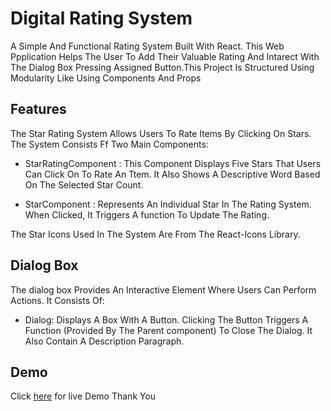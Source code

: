 
# Digital Rating System
A Simple And Functional Rating System Built With React. This Web Ppplication Helps The User To Add Their Valuable Rating And Intarect With The Dialog Box Pressing Assigned Button.This Project Is Structured Using Modularity Like Using Components And Props

## Features
The Star Rating System Allows Users To Rate Items By Clicking On Stars. The System Consists Ff Two Main Components:

* StarRatingComponent : This Component Displays Five Stars That Users Can Click On To Rate An Ttem. It Also Shows A Descriptive Word Based On The Selected Star Count.

* StarComponent : Represents An Individual Star In The Rating System. When Clicked, It Triggers A function To Update The Rating.

The Star Icons Used In The System Are From The React-Icons  Library. 

## Dialog Box
The dialog box Provides An Interactive Element Where Users Can Perform Actions. It Consists Of:

* Dialog: Displays A Box With A Button. Clicking The Button Triggers A Function (Provided By The Parent component) To Close The Dialog. It Also Contain A Description Paragraph.



## Demo
Click [here](https://rihanbadhon.github.io/rating-system/) for live Demo
Thank You
